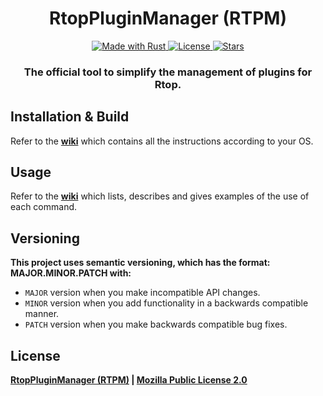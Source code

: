 <!--suppress HtmlDeprecatedAttribute -->
<div align="center">
    <h1>
        <strong>RtopPluginManager (RTPM)</strong>
    </h1>
</div>
<div align="center">
    <a href="https://www.rust-lang.org/">
        <img src="https://img.shields.io/badge/Rust-000000?style=for-the-badge&logo=rust&logoColor=white" alt="Made with Rust">
    </a>
    <a href="https://github.com/RtopRS/RtopPluginManager/blob/main/LICENSE">
        <img src="https://img.shields.io/github/license/RtopRS/RtopPluginManager?style=for-the-badge" alt="License">
    </a>
    <a href="https://github.com/RtopRS/RtopPluginManager">
        <img src="https://img.shields.io/github/stars/RtopRS/RtopPluginManager?style=for-the-badge" alt="Stars">
    </a>
</div>
<div align="center">
    <h3>
        <strong>The official tool to simplify the management of plugins for Rtop.</strong>
    </h3>
</div>

## Installation & Build
Refer to the [**wiki**](https://github.com/RtopRS/RtopPluginManager/wiki/Installation) which contains all the instructions according to your OS.

## Usage
Refer to the [**wiki**](https://github.com/RtopRS/RtopPluginManager/wiki/Use) which lists, describes and gives examples of the use of each command.

## Versioning
**This project uses semantic versioning, which has the format: MAJOR.MINOR.PATCH with:**
* `MAJOR` version when you make incompatible API changes.
* `MINOR` version when you add functionality in a backwards compatible manner.
* `PATCH` version when you make backwards compatible bug fixes.

## License
**[RtopPluginManager (RTPM)](https://github.com/RtopRS/RtopPluginManager) | [Mozilla Public License 2.0](https://github.com/RtopRS/RtopPluginManager/blob/main/LICENSE)**